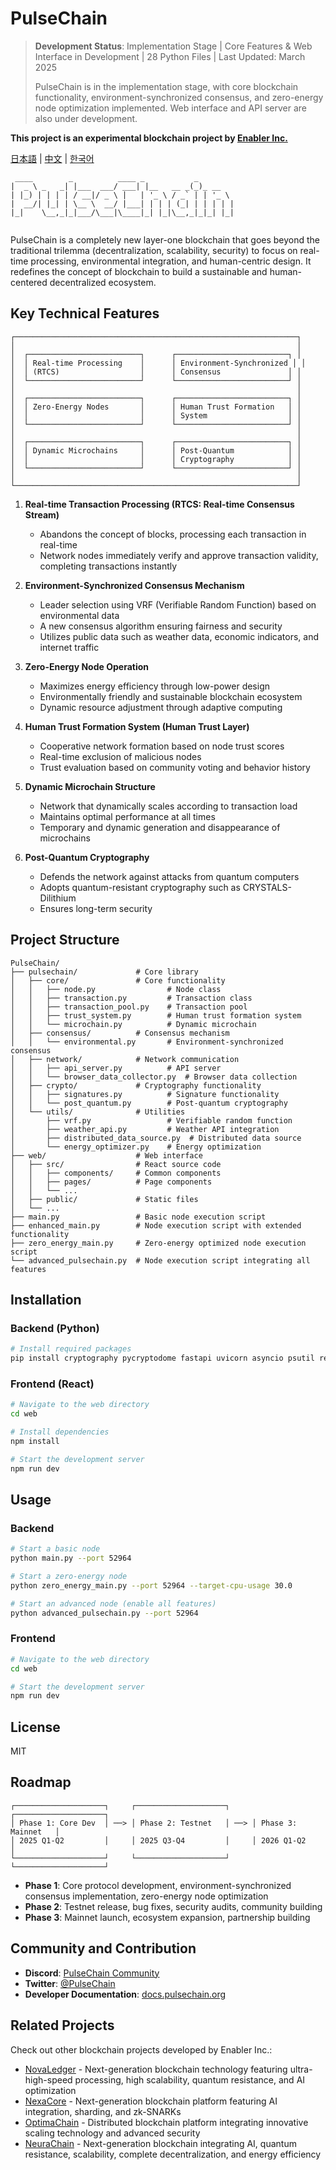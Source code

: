 # PulseChain

> **Development Status**: Implementation Stage | Core Features & Web Interface in Development | 28 Python Files | Last Updated: March 2025
> 
> PulseChain is in the implementation stage, with core blockchain functionality, environment-synchronized consensus, and zero-energy node optimization implemented. Web interface and API server are also under development.

**This project is an experimental blockchain project by [Enabler Inc.](https://enablerhq.com)**

[日本語](README.md) | [中文](README.zh-CN.md) | [한국어](README.ko.md)

```
 ____        _          ____ _           _       
|  _ \ _   _| |___  ___/ ___| |__   __ _(_)_ __  
| |_) | | | | / __|/ _ \ |   | '_ \ / _` | | '_ \ 
|  __/| |_| | \__ \  __/ |___| | | | (_| | | | | |
|_|    \__,_|_|___/\___|\____|_| |_|\__,_|_|_| |_|
                                                  
```

PulseChain is a completely new layer-one blockchain that goes beyond the traditional trilemma (decentralization, scalability, security) to focus on real-time processing, environmental integration, and human-centric design. It redefines the concept of blockchain to build a sustainable and human-centered decentralized ecosystem.

## Key Technical Features

```
┌───────────────────────────────────────────────────────────────┐
│                                                               │
│  ┌─────────────────────────┐      ┌─────────────────────────┐ │
│  │ Real-time Processing    │      │ Environment-Synchronized │ │
│  │ (RTCS)                  │      │ Consensus               │ │
│  └─────────────────────────┘      └─────────────────────────┘ │
│                                                               │
│  ┌─────────────────────────┐      ┌─────────────────────────┐ │
│  │ Zero-Energy Nodes       │      │ Human Trust Formation   │ │
│  │                         │      │ System                  │ │
│  └─────────────────────────┘      └─────────────────────────┘ │
│                                                               │
│  ┌─────────────────────────┐      ┌─────────────────────────┐ │
│  │ Dynamic Microchains     │      │ Post-Quantum            │ │
│  │                         │      │ Cryptography            │ │
│  └─────────────────────────┘      └─────────────────────────┘ │
│                                                               │
└───────────────────────────────────────────────────────────────┘
```

1. **Real-time Transaction Processing (RTCS: Real-time Consensus Stream)**
   - Abandons the concept of blocks, processing each transaction in real-time
   - Network nodes immediately verify and approve transaction validity, completing transactions instantly

2. **Environment-Synchronized Consensus Mechanism**
   - Leader selection using VRF (Verifiable Random Function) based on environmental data
   - A new consensus algorithm ensuring fairness and security
   - Utilizes public data such as weather data, economic indicators, and internet traffic

3. **Zero-Energy Node Operation**
   - Maximizes energy efficiency through low-power design
   - Environmentally friendly and sustainable blockchain ecosystem
   - Dynamic resource adjustment through adaptive computing

4. **Human Trust Formation System (Human Trust Layer)**
   - Cooperative network formation based on node trust scores
   - Real-time exclusion of malicious nodes
   - Trust evaluation based on community voting and behavior history

5. **Dynamic Microchain Structure**
   - Network that dynamically scales according to transaction load
   - Maintains optimal performance at all times
   - Temporary and dynamic generation and disappearance of microchains

6. **Post-Quantum Cryptography**
   - Defends the network against attacks from quantum computers
   - Adopts quantum-resistant cryptography such as CRYSTALS-Dilithium
   - Ensures long-term security

## Project Structure

```
PulseChain/
├── pulsechain/             # Core library
│   ├── core/               # Core functionality
│   │   ├── node.py                # Node class
│   │   ├── transaction.py         # Transaction class
│   │   ├── transaction_pool.py    # Transaction pool
│   │   ├── trust_system.py        # Human trust formation system
│   │   └── microchain.py          # Dynamic microchain
│   ├── consensus/          # Consensus mechanism
│   │   └── environmental.py       # Environment-synchronized consensus
│   ├── network/            # Network communication
│   │   ├── api_server.py          # API server
│   │   └── browser_data_collector.py  # Browser data collection
│   ├── crypto/             # Cryptography functionality
│   │   ├── signatures.py          # Signature functionality
│   │   └── post_quantum.py        # Post-quantum cryptography
│   └── utils/              # Utilities
│       ├── vrf.py                 # Verifiable random function
│       ├── weather_api.py         # Weather API integration
│       ├── distributed_data_source.py  # Distributed data source
│       └── energy_optimizer.py    # Energy optimization
├── web/                    # Web interface
│   ├── src/                # React source code
│   │   ├── components/     # Common components
│   │   ├── pages/          # Page components
│   │   └── ...
│   ├── public/             # Static files
│   └── ...
├── main.py                 # Basic node execution script
├── enhanced_main.py        # Node execution script with extended functionality
├── zero_energy_main.py     # Zero-energy optimized node execution script
└── advanced_pulsechain.py  # Node execution script integrating all features
```

## Installation

### Backend (Python)

```bash
# Install required packages
pip install cryptography pycryptodome fastapi uvicorn asyncio psutil requests
```

### Frontend (React)

```bash
# Navigate to the web directory
cd web

# Install dependencies
npm install

# Start the development server
npm run dev
```

## Usage

### Backend

```bash
# Start a basic node
python main.py --port 52964

# Start a zero-energy node
python zero_energy_main.py --port 52964 --target-cpu-usage 30.0

# Start an advanced node (enable all features)
python advanced_pulsechain.py --port 52964
```

### Frontend

```bash
# Navigate to the web directory
cd web

# Start the development server
npm run dev
```

## License

MIT

## Roadmap

```
┌────────────────────┐     ┌────────────────────┐     ┌────────────────────┐
│ Phase 1: Core Dev  │ ──> │ Phase 2: Testnet   │ ──> │ Phase 3: Mainnet   │
│ 2025 Q1-Q2         │     │ 2025 Q3-Q4         │     │ 2026 Q1-Q2         │
└────────────────────┘     └────────────────────┘     └────────────────────┘
```

- **Phase 1**: Core protocol development, environment-synchronized consensus implementation, zero-energy node optimization
- **Phase 2**: Testnet release, bug fixes, security audits, community building
- **Phase 3**: Mainnet launch, ecosystem expansion, partnership building

## Community and Contribution

- **Discord**: [PulseChain Community](https://discord.gg/pulsechain)
- **Twitter**: [@PulseChain](https://twitter.com/PulseChain)
- **Developer Documentation**: [docs.pulsechain.org](https://docs.pulsechain.org)

## Related Projects

Check out other blockchain projects developed by Enabler Inc.:

- [NovaLedger](https://github.com/enablerdao/NovaLedger) - Next-generation blockchain technology featuring ultra-high-speed processing, high scalability, quantum resistance, and AI optimization
- [NexaCore](https://github.com/enablerdao/NexaCore) - Next-generation blockchain platform featuring AI integration, sharding, and zk-SNARKs
- [OptimaChain](https://github.com/enablerdao/OptimaChain) - Distributed blockchain platform integrating innovative scaling technology and advanced security
- [NeuraChain](https://github.com/enablerdao/NeuraChain) - Next-generation blockchain integrating AI, quantum resistance, scalability, complete decentralization, and energy efficiency